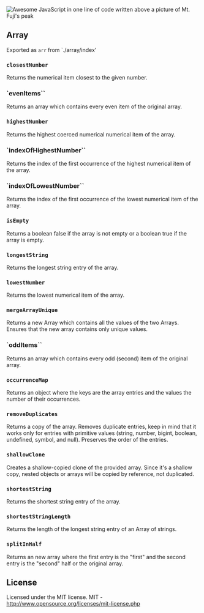 ![Awesome JavaScript in one line of code written above a picture of Mt. Fuji's peak](ajsioloc.png)
  
## Array
Exported as `arr` from `./array/index'
### `closestNumber`
Returns the numerical item closest to the given number.

### `evenItems``
Returns an array which contains every even item of the original array.

### `highestNumber`
Returns the highest coerced numerical numerical item of the array.
### `indexOfHighestNumber``
Returns the index of the first occurrence of the highest numerical item of the array.
### `indexOfLowestNumber``
Returns the index of the first occurrence of the lowest numerical item of the array.

### `isEmpty`
Returns a boolean false if the array is not empty or a boolean true if the array is empty.
### `longestString`
Returns the longest string entry of the array.
### `lowestNumber`
Returns the lowest numerical item of the array.
### `mergeArrayUnique`
Returns a new Array which contains all the values of the two Arrays. Ensures that the new array contains only unique values. 
### `oddItems``
Returns an array which contains every odd (second) item of the original array.

### `occurrenceMap`
Returns an object where the keys are the array entries and the values the number of their occurrences.
### `removeDuplicates`
Returns a copy of the array.
Removes duplicate entries, keep in mind that it works only for entries with primitive values (string, number, bigint, boolean, undefined, symbol, and null). Preserves the order of the entries.
### `shallowClone`
Creates a shallow-copied clone of the provided array. Since it's a shallow copy, nested objects or arrays will be copied by reference, not duplicated.
 
### `shortestString`
Returns the shortest string entry of the array.
 
### `shortestStringLength`
Returns the length of the longest string entry of an Array of strings.

### `splitInHalf`
Returns an new array where the first entry is the "first" and the second entry is the "second" half or the original array.

 

## License

Licensed under the MIT license.
MIT - http://www.opensource.org/licenses/mit-license.php
